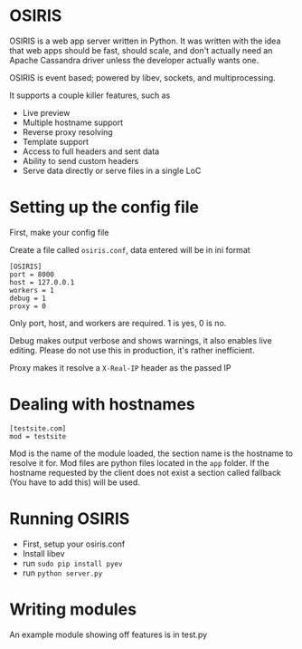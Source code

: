 OSIRIS
======

OSIRIS is a web app server written in Python. It was written with the idea that web apps should be fast, should scale, and don't actually need an Apache Cassandra driver unless the developer actually wants one.

OSIRIS is event based; powered by libev, sockets, and multiprocessing.

It supports a couple killer features, such as
* Live preview
* Multiple hostname support
* Reverse proxy resolving
* Template support
* Access to full headers and sent data
* Ability to send custom headers
* Serve data directly or serve files in a single LoC
 
Setting up the config file
==========================
First, make your config file

Create a file called ``osiris.conf``, data entered will be in ini format

```
[OSIRIS]
port = 8000
host = 127.0.0.1
workers = 1
debug = 1
proxy = 0
```

Only port, host, and workers are required. 1 is yes, 0 is no.

Debug makes output verbose and shows warnings, it also enables live editing. Please do not use this in production, it's rather inefficient.

Proxy makes it resolve a ``X-Real-IP`` header as the passed IP

Dealing with hostnames
======
```
[testsite.com]
mod = testsite
```

Mod is the name of the module loaded, the section name is the hostname to resolve it for. Mod files are python files located in the ``app`` folder. If the hostname requested by the client does not exist a section called fallback (You have to add this) will be used.

Running OSIRIS
==========
* First, setup your osiris.conf
* Install libev 
* run ``sudo pip install pyev``
* run ``python server.py``

Writing modules
======
An example module showing off features is in test.py
